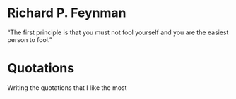 # Richard P. Feynman
“The first principle is that you must not fool yourself and you are the easiest person to fool.”
# Quotations
Writing the quotations that I like the most
